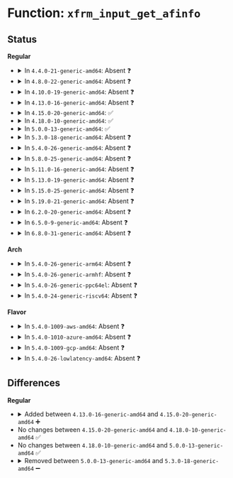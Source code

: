 # Function: <code>xfrm_input_get_afinfo</code>

## Status
<b>Regular</b>
<ul>
<li>
<details>
<summary>In <code>4.4.0-21-generic-amd64</code>: Absent ❓</summary>

```json
{
  "name": "xfrm_input_get_afinfo",
  "collision_type": "Unique Static",
  "inline_type": "Full",
  "funcs": [
    {
      "addr": 18446744071586954063,
      "name": "xfrm_input_get_afinfo",
      "external": false,
      "loc": "net/xfrm/xfrm_input.c:63",
      "file": "net/xfrm/xfrm_input.c",
      "inline": "not declared, inlined",
      "caller_inline": [
        "net/xfrm/xfrm_input.c:xfrm_input",
        "net/xfrm/xfrm_input.c:xfrm_input"
      ],
      "caller_func": []
    }
  ],
  "symbols": []
}
```
</details>
</li>
<li>
<details>
<summary>In <code>4.8.0-22-generic-amd64</code>: Absent ❓</summary>

```json
{
  "name": "xfrm_input_get_afinfo",
  "collision_type": "Unique Static",
  "inline_type": "Full",
  "funcs": [
    {
      "addr": 18446744071587400169,
      "name": "xfrm_input_get_afinfo",
      "external": false,
      "loc": "net/xfrm/xfrm_input.c:63",
      "file": "net/xfrm/xfrm_input.c",
      "inline": "not declared, inlined",
      "caller_inline": [
        "net/xfrm/xfrm_input.c:xfrm_input",
        "net/xfrm/xfrm_input.c:xfrm_input"
      ],
      "caller_func": []
    }
  ],
  "symbols": []
}
```
</details>
</li>
<li>
<details>
<summary>In <code>4.10.0-19-generic-amd64</code>: Absent ❓</summary>

```json
{
  "name": "xfrm_input_get_afinfo",
  "collision_type": "Unique Static",
  "inline_type": "Full",
  "funcs": [
    {
      "addr": 18446744071587603401,
      "name": "xfrm_input_get_afinfo",
      "external": false,
      "loc": "net/xfrm/xfrm_input.c:63",
      "file": "net/xfrm/xfrm_input.c",
      "inline": "not declared, inlined",
      "caller_inline": [
        "net/xfrm/xfrm_input.c:xfrm_input",
        "net/xfrm/xfrm_input.c:xfrm_input"
      ],
      "caller_func": []
    }
  ],
  "symbols": []
}
```
</details>
</li>
<li>
<details>
<summary>In <code>4.13.0-16-generic-amd64</code>: Absent ❓</summary>

```json
{
  "name": "xfrm_input_get_afinfo",
  "collision_type": "Unique Static",
  "inline_type": "Full",
  "funcs": [
    {
      "addr": 18446744071587749173,
      "name": "xfrm_input_get_afinfo",
      "external": false,
      "loc": "net/xfrm/xfrm_input.c:61",
      "file": "net/xfrm/xfrm_input.c",
      "inline": "not declared, inlined",
      "caller_inline": [
        "net/xfrm/xfrm_input.c:xfrm_rcv_cb"
      ],
      "caller_func": []
    }
  ],
  "symbols": []
}
```
</details>
</li>
<li>
<details>
<summary>In <code>4.15.0-20-generic-amd64</code>: ✅</summary>

```c
const struct xfrm_input_afinfo * xfrm_input_get_afinfo(unsigned int family)
```

```json
{
  "name": "xfrm_input_get_afinfo",
  "collision_type": "Unique Static",
  "inline_type": "No",
  "funcs": [
    {
      "addr": 18446744071588277216,
      "name": "xfrm_input_get_afinfo",
      "external": false,
      "loc": "net/xfrm/xfrm_input.c:78",
      "file": "net/xfrm/xfrm_input.c",
      "inline": "seen, unknown",
      "caller_inline": [],
      "caller_func": [
        "net/xfrm/xfrm_input.c:xfrm_input",
        "net/xfrm/xfrm_input.c:xfrm_input"
      ]
    }
  ],
  "symbols": [
    {
      "addr": 18446744071588277216,
      "name": "xfrm_input_get_afinfo",
      "section": ".text",
      "bind": "STB_LOCAL",
      "size": 31
    }
  ]
}
```
</details>
</li>
<li>
<details>
<summary>In <code>4.18.0-10-generic-amd64</code>: ✅</summary>

```c
const struct xfrm_input_afinfo * xfrm_input_get_afinfo(unsigned int family)
```

```json
{
  "name": "xfrm_input_get_afinfo",
  "collision_type": "Unique Static",
  "inline_type": "No",
  "funcs": [
    {
      "addr": 18446744071588631968,
      "name": "xfrm_input_get_afinfo",
      "external": false,
      "loc": "net/xfrm/xfrm_input.c:85",
      "file": "net/xfrm/xfrm_input.c",
      "inline": "seen, unknown",
      "caller_inline": [],
      "caller_func": [
        "net/xfrm/xfrm_input.c:xfrm_input",
        "net/xfrm/xfrm_input.c:xfrm_input"
      ]
    }
  ],
  "symbols": [
    {
      "addr": 18446744071588631968,
      "name": "xfrm_input_get_afinfo",
      "section": ".text",
      "bind": "STB_LOCAL",
      "size": 31
    }
  ]
}
```
</details>
</li>
<li>
<details>
<summary>In <code>5.0.0-13-generic-amd64</code>: ✅</summary>

```c
const struct xfrm_input_afinfo * xfrm_input_get_afinfo(unsigned int family)
```

```json
{
  "name": "xfrm_input_get_afinfo",
  "collision_type": "Unique Static",
  "inline_type": "No",
  "funcs": [
    {
      "addr": 18446744071588848048,
      "name": "xfrm_input_get_afinfo",
      "external": false,
      "loc": "net/xfrm/xfrm_input.c:83",
      "file": "net/xfrm/xfrm_input.c",
      "inline": "seen, unknown",
      "caller_inline": [],
      "caller_func": [
        "net/xfrm/xfrm_input.c:xfrm_input",
        "net/xfrm/xfrm_input.c:xfrm_input"
      ]
    }
  ],
  "symbols": [
    {
      "addr": 18446744071588848048,
      "name": "xfrm_input_get_afinfo",
      "section": ".text",
      "bind": "STB_LOCAL",
      "size": 31
    }
  ]
}
```
</details>
</li>
<li>
<details>
<summary>In <code>5.3.0-18-generic-amd64</code>: Absent ❓</summary>

```json
{
  "name": "xfrm_input_get_afinfo",
  "collision_type": "Unique Static",
  "inline_type": "Full",
  "funcs": [
    {
      "addr": 18446744071589283269,
      "name": "xfrm_input_get_afinfo",
      "external": false,
      "loc": "net/xfrm/xfrm_input.c:85",
      "file": "net/xfrm/xfrm_input.c",
      "inline": "not declared, inlined",
      "caller_inline": [
        "net/xfrm/xfrm_input.c:xfrm_rcv_cb"
      ],
      "caller_func": []
    }
  ],
  "symbols": []
}
```
</details>
</li>
<li>
<details>
<summary>In <code>5.4.0-26-generic-amd64</code>: Absent ❓</summary>

```json
{
  "name": "xfrm_input_get_afinfo",
  "collision_type": "Unique Static",
  "inline_type": "Full",
  "funcs": [
    {
      "addr": 18446744071589507797,
      "name": "xfrm_input_get_afinfo",
      "external": false,
      "loc": "net/xfrm/xfrm_input.c:85",
      "file": "net/xfrm/xfrm_input.c",
      "inline": "not declared, inlined",
      "caller_inline": [
        "net/xfrm/xfrm_input.c:xfrm_rcv_cb"
      ],
      "caller_func": []
    }
  ],
  "symbols": []
}
```
</details>
</li>
<li>
<details>
<summary>In <code>5.8.0-25-generic-amd64</code>: Absent ❓</summary>

```json
{
  "name": "xfrm_input_get_afinfo",
  "collision_type": "Unique Static",
  "inline_type": "Full",
  "funcs": [
    {
      "addr": 18446744071590499557,
      "name": "xfrm_input_get_afinfo",
      "external": false,
      "loc": "net/xfrm/xfrm_input.c:86",
      "file": "net/xfrm/xfrm_input.c",
      "inline": "not declared, inlined",
      "caller_inline": [
        "net/xfrm/xfrm_input.c:xfrm_rcv_cb"
      ],
      "caller_func": []
    }
  ],
  "symbols": []
}
```
</details>
</li>
<li>
<details>
<summary>In <code>5.11.0-16-generic-amd64</code>: Absent ❓</summary>

```json
{
  "name": "xfrm_input_get_afinfo",
  "collision_type": "Unique Static",
  "inline_type": "Full",
  "funcs": [
    {
      "addr": 18446744071590559706,
      "name": "xfrm_input_get_afinfo",
      "external": false,
      "loc": "net/xfrm/xfrm_input.c:86",
      "file": "net/xfrm/xfrm_input.c",
      "inline": "not declared, inlined",
      "caller_inline": [
        "net/xfrm/xfrm_input.c:xfrm_rcv_cb"
      ],
      "caller_func": []
    }
  ],
  "symbols": []
}
```
</details>
</li>
<li>
<details>
<summary>In <code>5.13.0-19-generic-amd64</code>: Absent ❓</summary>

```json
{
  "name": "xfrm_input_get_afinfo",
  "collision_type": "Unique Static",
  "inline_type": "Full",
  "funcs": [
    {
      "addr": 18446744071590485050,
      "name": "xfrm_input_get_afinfo",
      "external": false,
      "loc": "net/xfrm/xfrm_input.c:86",
      "file": "net/xfrm/xfrm_input.c",
      "inline": "not declared, inlined",
      "caller_inline": [
        "net/xfrm/xfrm_input.c:xfrm_rcv_cb"
      ],
      "caller_func": []
    }
  ],
  "symbols": []
}
```
</details>
</li>
<li>
<details>
<summary>In <code>5.15.0-25-generic-amd64</code>: Absent ❓</summary>

```json
{
  "name": "xfrm_input_get_afinfo",
  "collision_type": "Unique Static",
  "inline_type": "Full",
  "funcs": [
    {
      "addr": 18446744071591288597,
      "name": "xfrm_input_get_afinfo",
      "external": false,
      "loc": "net/xfrm/xfrm_input.c:86",
      "file": "net/xfrm/xfrm_input.c",
      "inline": "not declared, inlined",
      "caller_inline": [
        "net/xfrm/xfrm_input.c:xfrm_rcv_cb"
      ],
      "caller_func": []
    }
  ],
  "symbols": []
}
```
</details>
</li>
<li>
<details>
<summary>In <code>5.19.0-21-generic-amd64</code>: Absent ❓</summary>

```json
{
  "name": "xfrm_input_get_afinfo",
  "collision_type": "Unique Static",
  "inline_type": "Full",
  "funcs": [
    {
      "addr": 18446744071592954646,
      "name": "xfrm_input_get_afinfo",
      "external": false,
      "loc": "net/xfrm/xfrm_input.c:86",
      "file": "net/xfrm/xfrm_input.c",
      "inline": "not declared, inlined",
      "caller_inline": [
        "net/xfrm/xfrm_input.c:xfrm_rcv_cb"
      ],
      "caller_func": []
    }
  ],
  "symbols": []
}
```
</details>
</li>
<li>
<details>
<summary>In <code>6.2.0-20-generic-amd64</code>: Absent ❓</summary>

```json
{
  "name": "xfrm_input_get_afinfo",
  "collision_type": "Unique Static",
  "inline_type": "Full",
  "funcs": [
    {
      "addr": 18446744071594840454,
      "name": "xfrm_input_get_afinfo",
      "external": false,
      "loc": "net/xfrm/xfrm_input.c:88",
      "file": "net/xfrm/xfrm_input.c",
      "inline": "not declared, inlined",
      "caller_inline": [
        "net/xfrm/xfrm_input.c:xfrm_rcv_cb"
      ],
      "caller_func": []
    }
  ],
  "symbols": []
}
```
</details>
</li>
<li>
<details>
<summary>In <code>6.5.0-9-generic-amd64</code>: Absent ❓</summary>

```json
{
  "name": "xfrm_input_get_afinfo",
  "collision_type": "Unique Static",
  "inline_type": "Full",
  "funcs": [
    {
      "addr": 18446744071595231766,
      "name": "xfrm_input_get_afinfo",
      "external": false,
      "loc": "net/xfrm/xfrm_input.c:88",
      "file": "net/xfrm/xfrm_input.c",
      "inline": "not declared, inlined",
      "caller_inline": [
        "net/xfrm/xfrm_input.c:xfrm_rcv_cb"
      ],
      "caller_func": []
    }
  ],
  "symbols": []
}
```
</details>
</li>
<li>
<details>
<summary>In <code>6.8.0-31-generic-amd64</code>: Absent ❓</summary>

```json
{
  "name": "xfrm_input_get_afinfo",
  "collision_type": "Unique Static",
  "inline_type": "Full",
  "funcs": [
    {
      "addr": 18446744071596072310,
      "name": "xfrm_input_get_afinfo",
      "external": false,
      "loc": "net/xfrm/xfrm_input.c:88",
      "file": "net/xfrm/xfrm_input.c",
      "inline": "not declared, inlined",
      "caller_inline": [
        "net/xfrm/xfrm_input.c:xfrm_rcv_cb"
      ],
      "caller_func": []
    }
  ],
  "symbols": []
}
```
</details>
</li>
</ul>
<b>Arch</b>
<ul>
<li>
<details>
<summary>In <code>5.4.0-26-generic-arm64</code>: Absent ❓</summary>

```json
{
  "name": "xfrm_input_get_afinfo",
  "collision_type": "Unique Static",
  "inline_type": "Full",
  "funcs": [
    {
      "addr": 18446603336503171872,
      "name": "xfrm_input_get_afinfo",
      "external": false,
      "loc": "net/xfrm/xfrm_input.c:85",
      "file": "net/xfrm/xfrm_input.c",
      "inline": "not declared, inlined",
      "caller_inline": [
        "net/xfrm/xfrm_input.c:xfrm_rcv_cb"
      ],
      "caller_func": []
    }
  ],
  "symbols": []
}
```
</details>
</li>
<li>
<details>
<summary>In <code>5.4.0-26-generic-armhf</code>: Absent ❓</summary>

```json
{
  "name": "xfrm_input_get_afinfo",
  "collision_type": "Unique Static",
  "inline_type": "Full",
  "funcs": [
    {
      "addr": 3235847328,
      "name": "xfrm_input_get_afinfo",
      "external": false,
      "loc": "net/xfrm/xfrm_input.c:85",
      "file": "net/xfrm/xfrm_input.c",
      "inline": "not declared, inlined",
      "caller_inline": [
        "net/xfrm/xfrm_input.c:xfrm_rcv_cb"
      ],
      "caller_func": []
    }
  ],
  "symbols": []
}
```
</details>
</li>
<li>
<details>
<summary>In <code>5.4.0-26-generic-ppc64el</code>: Absent ❓</summary>

```json
{
  "name": "xfrm_input_get_afinfo",
  "collision_type": "Unique Static",
  "inline_type": "Full",
  "funcs": [
    {
      "addr": 13835058055296898400,
      "name": "xfrm_input_get_afinfo",
      "external": false,
      "loc": "net/xfrm/xfrm_input.c:85",
      "file": "net/xfrm/xfrm_input.c",
      "inline": "not declared, inlined",
      "caller_inline": [
        "net/xfrm/xfrm_input.c:xfrm_rcv_cb"
      ],
      "caller_func": []
    }
  ],
  "symbols": []
}
```
</details>
</li>
<li>
<details>
<summary>In <code>5.4.0-24-generic-riscv64</code>: Absent ❓</summary>

```json
{
  "name": "xfrm_input_get_afinfo",
  "collision_type": "Unique Static",
  "inline_type": "Full",
  "funcs": [
    {
      "addr": 18446743936279214606,
      "name": "xfrm_input_get_afinfo",
      "external": false,
      "loc": "net/xfrm/xfrm_input.c:85",
      "file": "net/xfrm/xfrm_input.c",
      "inline": "not declared, inlined",
      "caller_inline": [
        "net/xfrm/xfrm_input.c:xfrm_rcv_cb"
      ],
      "caller_func": []
    }
  ],
  "symbols": []
}
```
</details>
</li>
</ul>
<b>Flavor</b>
<ul>
<li>
<details>
<summary>In <code>5.4.0-1009-aws-amd64</code>: Absent ❓</summary>

```json
{
  "name": "xfrm_input_get_afinfo",
  "collision_type": "Unique Static",
  "inline_type": "Full",
  "funcs": [
    {
      "addr": 18446744071589112165,
      "name": "xfrm_input_get_afinfo",
      "external": false,
      "loc": "net/xfrm/xfrm_input.c:85",
      "file": "net/xfrm/xfrm_input.c",
      "inline": "not declared, inlined",
      "caller_inline": [
        "net/xfrm/xfrm_input.c:xfrm_rcv_cb"
      ],
      "caller_func": []
    }
  ],
  "symbols": []
}
```
</details>
</li>
<li>
<details>
<summary>In <code>5.4.0-1010-azure-amd64</code>: Absent ❓</summary>

```json
{
  "name": "xfrm_input_get_afinfo",
  "collision_type": "Unique Static",
  "inline_type": "Full",
  "funcs": [
    {
      "addr": 18446744071588837205,
      "name": "xfrm_input_get_afinfo",
      "external": false,
      "loc": "net/xfrm/xfrm_input.c:85",
      "file": "net/xfrm/xfrm_input.c",
      "inline": "not declared, inlined",
      "caller_inline": [
        "net/xfrm/xfrm_input.c:xfrm_rcv_cb"
      ],
      "caller_func": []
    }
  ],
  "symbols": []
}
```
</details>
</li>
<li>
<details>
<summary>In <code>5.4.0-1009-gcp-amd64</code>: Absent ❓</summary>

```json
{
  "name": "xfrm_input_get_afinfo",
  "collision_type": "Unique Static",
  "inline_type": "Full",
  "funcs": [
    {
      "addr": 18446744071589549029,
      "name": "xfrm_input_get_afinfo",
      "external": false,
      "loc": "net/xfrm/xfrm_input.c:85",
      "file": "net/xfrm/xfrm_input.c",
      "inline": "not declared, inlined",
      "caller_inline": [
        "net/xfrm/xfrm_input.c:xfrm_rcv_cb"
      ],
      "caller_func": []
    }
  ],
  "symbols": []
}
```
</details>
</li>
<li>
<details>
<summary>In <code>5.4.0-26-lowlatency-amd64</code>: Absent ❓</summary>

```json
{
  "name": "xfrm_input_get_afinfo",
  "collision_type": "Unique Static",
  "inline_type": "Full",
  "funcs": [
    {
      "addr": 18446744071589596709,
      "name": "xfrm_input_get_afinfo",
      "external": false,
      "loc": "net/xfrm/xfrm_input.c:85",
      "file": "net/xfrm/xfrm_input.c",
      "inline": "not declared, inlined",
      "caller_inline": [
        "net/xfrm/xfrm_input.c:xfrm_rcv_cb"
      ],
      "caller_func": []
    }
  ],
  "symbols": []
}
```
</details>
</li>
</ul>

## Differences
<b>Regular</b>
<ul>
<li>
<details>
<summary>Added between <code>4.13.0-16-generic-amd64</code> and <code>4.15.0-20-generic-amd64</code> ➕</summary>

```c
const struct xfrm_input_afinfo * xfrm_input_get_afinfo(unsigned int family)
```
</details>
</li>
<li>
No changes between <code>4.15.0-20-generic-amd64</code> and <code>4.18.0-10-generic-amd64</code> ✅
</li>
<li>
No changes between <code>4.18.0-10-generic-amd64</code> and <code>5.0.0-13-generic-amd64</code> ✅
</li>
<li>
<details>
<summary>Removed between <code>5.0.0-13-generic-amd64</code> and <code>5.3.0-18-generic-amd64</code> ➖</summary>

```c
const struct xfrm_input_afinfo * xfrm_input_get_afinfo(unsigned int family)
```
</details>
</li>
</ul>
